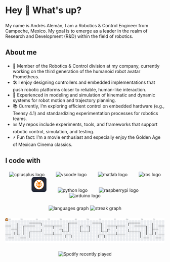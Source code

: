<h1 align="left">Hey 👋 What's up?</h1>

###

<p align="left">My name is Andrés Alemán, I am a Robotics & Control Engineer from Campeche, Mexico. My goal is to emerge as a leader in the realm of Research and Development (R&D) within the field of robotics.</p>

###

<h2 align="left">About me</h2>

###

- 🤖 Member of the Robotics & Control division at my company, currently working on the third generation of the humanoid robot avatar Prometheus.  
- 🛠️ I enjoy designing controllers and embedded implementations that push robotic platforms closer to reliable, human-like interaction.  
- 📐 Experienced in modeling and simulation of kinematic and dynamic systems for robot motion and trajectory planning.  
- 📚 Currently, I’m exploring efficient control on embedded hardware (e.g., Teensy 4.1) and standardizing experimentation processes for robotics teams.  
- 📊 My repos include experiments, tools, and frameworks that support robotic control, simulation, and testing.  
- ⚡ Fun fact: I’m a movie enthusiast and especially enjoy the Golden Age of Mexican Cinema classics.  

###

<h2 align="left">I code with</h2>

###

<div align="center">
  <img src="https://skillicons.dev/icons?i=cpp" height="80" alt="cplusplus logo"  />
  <img width="28" />
  <img src="https://skillicons.dev/icons?i=vscode" height="80" alt="vscode logo"  />
  <img width="28" />
  <img src="https://skillicons.dev/icons?i=matlab" height="80" alt="matlab logo"  />
  <img width="28" />
  <img src="https://skillicons.dev/icons?i=ros" height="80" alt="ros logo"  />
  <img width="28" />
  <img src="https://raw.githubusercontent.com/andresalemn/andresalemn/aee184fa3c70f66388aa63486e041534cac3afbd/icons/platformio.svg" height="47" alt="ros logo"  />
  <img width="28" />
  <img src="https://skillicons.dev/icons?i=py" height="80" alt="python logo"  />
  <img width="28" />
  <img src="https://skillicons.dev/icons?i=raspberrypi" height="80" alt="raspberrypi logo"  />
  <img width="28" />
  <img src="https://skillicons.dev/icons?i=arduino" height="80" alt="arduino logo"  />
</div>

###

<div align="center">
  <img src="https://github-readme-stats.vercel.app/api/top-langs?username=andresalemn&locale=en&hide_title=false&layout=compact&card_width=320&langs_count=5&theme=github_dark&hide_border=true&order=2" height="150" alt="languages graph"  />
  <img src="https://streak-stats.demolab.com?user=andresalemn&locale=en&mode=weekly&theme=github_dark&hide_border=true&border_radius=5&order=3" height="150" alt="streak graph"  />
</div>

###

<picture>
  <source media="(prefers-color-scheme: dark)" srcset="https://raw.githubusercontent.com/andresalemn/andresalemn/output/pacman-contribution-graph-dark.svg">
  <source media="(prefers-color-scheme: light)" srcset="https://raw.githubusercontent.com/andresalemn/andresalemn/output/pacman-contribution-graph.svg">
  <img alt="pacman contribution graph" src="https://raw.githubusercontent.com/andresalemn/andresalemn/output/pacman-contribution-graph.svg">
</picture>

###

<div align="center">
  <img src="https://spotify-recently-played-readme.vercel.app/api?user=12124580924&unique={true|1|on|yes}" alt="Spotify recently played"  />
</div>

###
